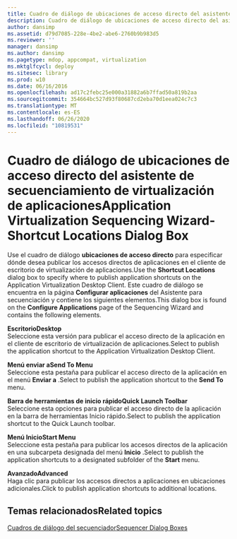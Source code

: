 ```yaml
---
title: Cuadro de diálogo de ubicaciones de acceso directo del asistente de secuenciamiento de virtualización de aplicaciones
description: Cuadro de diálogo de ubicaciones de acceso directo del asistente de secuenciamiento de virtualización de aplicaciones
author: dansimp
ms.assetid: d79d7085-228e-4be2-abe6-2760b9b983d5
ms.reviewer: ''
manager: dansimp
ms.author: dansimp
ms.pagetype: mdop, appcompat, virtualization
ms.mktglfcycl: deploy
ms.sitesec: library
ms.prod: w10
ms.date: 06/16/2016
ms.openlocfilehash: ad17c2febc25e000a31882a6b7ffad50a819b2aa
ms.sourcegitcommit: 354664bc527d93f80687cd2eba70d1eea024c7c3
ms.translationtype: MT
ms.contentlocale: es-ES
ms.lasthandoff: 06/26/2020
ms.locfileid: "10819531"
---
```

# <span data-ttu-id="30127-103">Cuadro de diálogo de ubicaciones de acceso directo del asistente de secuenciamiento de virtualización de aplicaciones</span><span class="sxs-lookup"><span data-stu-id="30127-103">Application Virtualization Sequencing Wizard-Shortcut Locations Dialog Box</span></span>


<span data-ttu-id="30127-104">Use el cuadro de diálogo **ubicaciones de acceso directo** para especificar dónde desea publicar los accesos directos de aplicaciones en el cliente de escritorio de virtualización de aplicaciones.</span><span class="sxs-lookup"><span data-stu-id="30127-104">Use the **Shortcut Locations** dialog box to specify where to publish application shortcuts on the Application Virtualization Desktop Client.</span></span> <span data-ttu-id="30127-105">Este cuadro de diálogo se encuentra en la página **Configurar aplicaciones** del Asistente para secuenciación y contiene los siguientes elementos.</span><span class="sxs-lookup"><span data-stu-id="30127-105">This dialog box is found on the **Configure Applications** page of the Sequencing Wizard and contains the following elements.</span></span>

<a href="" id="desktop"></a>**<span data-ttu-id="30127-106">Escritorio</span><span class="sxs-lookup"><span data-stu-id="30127-106">Desktop</span></span>**  
<span data-ttu-id="30127-107">Seleccione esta versión para publicar el acceso directo de la aplicación en el cliente de escritorio de virtualización de aplicaciones.</span><span class="sxs-lookup"><span data-stu-id="30127-107">Select to publish the application shortcut to the Application Virtualization Desktop Client.</span></span>

<a href="" id="send-to-menu"></a>**<span data-ttu-id="30127-108">Menú enviar a</span><span class="sxs-lookup"><span data-stu-id="30127-108">Send To Menu</span></span>**  
<span data-ttu-id="30127-109">Seleccione esta pestaña para publicar el acceso directo de la aplicación en el menú **Enviar a** .</span><span class="sxs-lookup"><span data-stu-id="30127-109">Select to publish the application shortcut to the **Send To** menu.</span></span>

<a href="" id="quick-launch-toolbar"></a>**<span data-ttu-id="30127-110">Barra de herramientas de inicio rápido</span><span class="sxs-lookup"><span data-stu-id="30127-110">Quick Launch Toolbar</span></span>**  
<span data-ttu-id="30127-111">Seleccione esta opciones para publicar el acceso directo de la aplicación en la barra de herramientas Inicio rápido.</span><span class="sxs-lookup"><span data-stu-id="30127-111">Select to publish the application shortcut to the Quick Launch toolbar.</span></span>

<a href="" id="start-menu"></a>**<span data-ttu-id="30127-112">Menú Inicio</span><span class="sxs-lookup"><span data-stu-id="30127-112">Start Menu</span></span>**  
<span data-ttu-id="30127-113">Seleccione esta pestaña para publicar los accesos directos de la aplicación en una subcarpeta designada del menú **Inicio** .</span><span class="sxs-lookup"><span data-stu-id="30127-113">Select to publish the application shortcuts to a designated subfolder of the **Start** menu.</span></span>

<a href="" id="advanced"></a>**<span data-ttu-id="30127-114">Avanzado</span><span class="sxs-lookup"><span data-stu-id="30127-114">Advanced</span></span>**  
<span data-ttu-id="30127-115">Haga clic para publicar los accesos directos a aplicaciones en ubicaciones adicionales.</span><span class="sxs-lookup"><span data-stu-id="30127-115">Click to publish application shortcuts to additional locations.</span></span>

## <span data-ttu-id="30127-116">Temas relacionados</span><span class="sxs-lookup"><span data-stu-id="30127-116">Related topics</span></span>


[<span data-ttu-id="30127-117">Cuadros de diálogo del secuenciador</span><span class="sxs-lookup"><span data-stu-id="30127-117">Sequencer Dialog Boxes</span></span>](sequencer-dialog-boxes.md)

 

 





